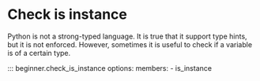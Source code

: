 # Check is instance

Python is not a strong-typed language. It is true that it support type hints,
but it is not enforced. However, sometimes it is useful to check if a variable
is of a certain type.

::: beginner.check_is_instance
    options:
      members:
        - is_instance
